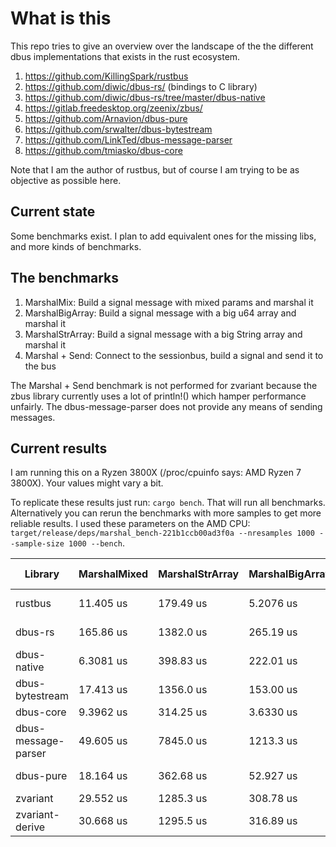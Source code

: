 # What is this
This repo tries to give an overview over the landscape of the the different dbus implementations that exists in the rust ecosystem.

1. https://github.com/KillingSpark/rustbus
1. https://github.com/diwic/dbus-rs/ (bindings to C library)
1. https://github.com/diwic/dbus-rs/tree/master/dbus-native
1. https://gitlab.freedesktop.org/zeenix/zbus/
1. https://github.com/Arnavion/dbus-pure
1. https://github.com/srwalter/dbus-bytestream
1. https://github.com/LinkTed/dbus-message-parser
1. https://github.com/tmiasko/dbus-core

Note that I am the author of rustbus, but of course I am trying to be as objective as possible here.

## Current state
Some benchmarks exist. I plan to add equivalent ones for the missing libs, and more kinds of benchmarks.

## The benchmarks
1. MarshalMix: Build a signal message with mixed params and marshal it
1. MarshalBigArray: Build a signal message with a big u64 array and marshal it
1. MarshalStrArray: Build a signal message with a big String array and marshal it
1. Marshal + Send: Connect to the sessionbus, build a signal and send it to the bus

The Marshal + Send benchmark is not performed for zvariant because the zbus library currently uses a lot of println!()
which hamper performance unfairly. The dbus-message-parser does not provide any means of sending messages.

## Current results
I am running this on a Ryzen 3800X (/proc/cpuinfo says: AMD Ryzen 7 3800X). Your values might vary a bit.

To replicate these results just run: `cargo bench`. That will run all benchmarks. Alternatively you can rerun the benchmarks with more samples to get
more reliable results. I used these parameters on the AMD CPU: `target/release/deps/marshal_bench-221b1ccb00ad3f0a --nresamples 1000 --sample-size 1000 --bench`.

| Library             | MarshalMixed | MarshalStrArray | MarshalBigArray | Marshal + Send |
|---------------------|--------------|-----------------|-----------------|----------------|
| rustbus             | 11.405 us    | 179.49 us       | 5.2076 us       | 185.19 us      |
| dbus-rs             | 165.86 us    | 1382.0 us       | 265.19 us       | 462.27 us      |
| dbus-native         | 6.3081 us    | 398.83 us       | 222.01 us       | 149.27 us      |
| dbus-bytestream     | 17.413 us    | 1356.0 us       | 153.00 us       | 182.65 us      |
| dbus-core           | 9.3962 us    | 314.25 us       | 3.6330 us       | NaN            |
| dbus-message-parser | 49.605 us    | 7845.0 us       | 1213.3 us       | NaN            |
| dbus-pure           | 18.164 us    | 362.68 us       | 52.927 us       | 225.27 us      |
| zvariant            | 29.552 us    | 1285.3 us       | 308.78 us       | NaN            |
| zvariant-derive     | 30.668 us    | 1295.5 us       | 316.89 us       | NaN            |

